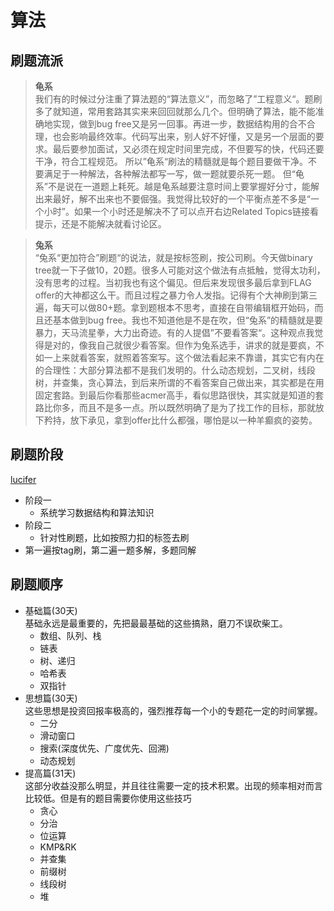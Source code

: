 # 算法

## 刷题流派
> **龟系**  
  我们有的时候过分注重了算法题的“算法意义”，而忽略了”工程意义“。题刷多了就知道，常用套路其实来来回回就那么几个。但明确了算法，能不能准确地实现，做到bug free又是另一回事。再进一步，数据结构用的合不合理，也会影响最终效率。代码写出来，别人好不好懂，又是另一个层面的要求。最后要参加面试，又必须在规定时间里完成，不但要写的快，代码还要干净，符合工程规范。
  所以”龟系“刷法的精髓就是每个题目要做干净。不要满足于一种解法，各种解法都写一写，做一题就要杀死一题。
  但“龟系”不是说在一道题上耗死。越是龟系越要注意时间上要掌握好分寸，能解出来最好，解不出来也不要倔强。我觉得比较好的一个平衡点差不多是“一个小时”。如果一个小时还是解决不了可以点开右边Related Topics链接看提示，还是不能解决就看讨论区。

> **兔系**  
  “兔系“更加符合”刷题“的说法，就是按标签刷，按公司刷。今天做binary tree就一下子做10，20题。很多人可能对这个做法有点抵触，觉得太功利，没有思考的过程。当初我也有这个偏见。但后来发现很多最后拿到FLAG offer的大神都这么干。而且过程之暴力令人发指。记得有个大神刷到第三遍，每天可以做80+题。拿到题根本不思考，直接在自带编辑框开始码，而且还基本做到bug free。我也不知道他是不是在吹，但“兔系”的精髓就是要暴力，天马流星拳，大力出奇迹。有的人提倡”不要看答案“。这种观点我觉得是对的，像我自己就很少看答案。但作为兔系选手，讲求的就是要疯，不如一上来就看答案，就照着答案写。这个做法看起来不靠谱，其实它有内在的合理性：大部分算法都不是我们发明的。什么动态规划，二叉树，线段树，并查集，贪心算法，到后来所谓的不看答案自己做出来，其实都是在用固定套路。到最后你看那些acmer高手，看似思路很快，其实就是知道的套路比你多，而且不是多一点。所以既然明确了是为了找工作的目标，那就放下矜持，放下承见，拿到offer比什么都强，哪怕是以一种羊癫疯的姿势。

## 刷题阶段
[lucifer](https://www.zhihu.com/question/321738058/answer/1279464192)
- 阶段一
  - 系统学习数据结构和算法知识
- 阶段二
  - 针对性刷题，比如按照力扣的标签去刷
- 第一遍按tag刷，第二遍一题多解，多题同解
## 刷题顺序
- 基础篇(30天)  
  基础永远是最重要的，先把最最基础的这些搞熟，磨刀不误砍柴工。
  - 数组、队列、栈
  - 链表
  - 树、递归
  - 哈希表
  - 双指针
- 思想篇(30天)  
  这些思想是投资回报率极高的，强烈推荐每一个小的专题花一定的时间掌握。
  - 二分
  - 滑动窗口
  - 搜索(深度优先、广度优先、回溯)
  - 动态规划
- 提高篇(31天)  
  这部分收益没那么明显，并且往往需要一定的技术积累。出现的频率相对而言比较低。但是有的题目需要你使用这些技巧
  - 贪心
  - 分治
  - 位运算
  - KMP&RK
  - 并查集
  - 前缀树
  - 线段树
  - 堆
